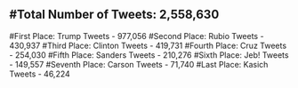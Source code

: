 #Total Number of Tweets: 2,558,630 
---
#First Place: Trump Tweets - 977,056
#Second Place: Rubio Tweets - 430,937
#Third Place: Clinton Tweets - 419,731
#Fourth Place: Cruz Tweets - 254,030
#Fifth Place: Sanders Tweets - 210,276
#Sixth Place: Jeb! Tweets - 149,557
#Seventh Place: Carson Tweets - 71,740
#Last Place: Kasich Tweets - 46,224
